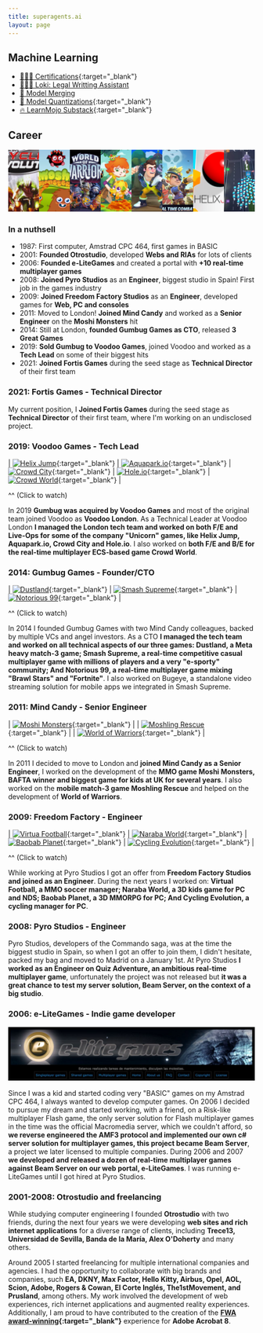 ```yaml
---
title: superagents.ai
layout: page
---
```


## Machine Learning

- [🧑🏻‍🎓 Certifications](https://www.linkedin.com/in/ignacio-garmendia-a2076a3/details/certifications/){:target="_blank"}
- [👩🏻‍⚖️ Loki: Legal Writting Assistant](https://www.superagents.ai/2024/05/04/loki/)
- [🧪 Model Merging](https://www.superagents.ai/2024/05/04/model_merging/)
- [🤗 Model Quantizations](https://huggingface.co/collections/neopolita/quants-65edf306a24bc01911107199){:target="_blank"}
- [🔥 LearnMojo Substack](https://learnmojo.substack.com/){:target="_blank"}

## Career 

![Games](https://github.com/Neopolita/superagents.ai/blob/main/images/games.png?raw=true)
### In a nuthsell

- 1987: First computer, Amstrad CPC 464, first games in BASIC
- 2001: **Founded Otrostudio**, developed **Webs and RIAs** for lots of clients
- 2006: **Founded e-LiteGames** and created a portal with **+10 real-time multiplayer games**
- 2008: **Joined Pyro Studios** as an **Engineer**, biggest studio in Spain! First job in the games industry
- 2009: **Joined Freedom Factory Studios** as an **Engineer**, developed games for **Web, PC and consoles**
- 2011: Moved to London! **Joined Mind Candy** and worked as a **Senior Engineer** on the **Moshi Monsters** hit
- 2014: Still at London, **founded Gumbug Games as CTO**, released **3 Great Games**
- 2019: **Sold Gumbug to Voodoo Games**, joined Voodoo and worked as a **Tech Lead** on some of their biggest hits
- 2021: **Joined Fortis Games** during the seed stage as **Technical Director** of their first team

### 2021: Fortis Games - Technical Director

My current position, I **Joined Fortis Games** during the seed stage as **Technical Director** of their first team, where I'm working on an undisclosed project.

### 2019: Voodoo Games - Tech Lead

| [![Helix Jump](http://img.youtube.com/vi/jhhqLsF074k/0.jpg)](http://www.youtube.com/watch?v=jhhqLsF074k){:target="_blank"} | [![Aquapark.io](http://img.youtube.com/vi/GBeLmwW__BY/0.jpg)](http://www.youtube.com/watch?v=GBeLmwW__BY){:target="_blank"} | [![Crowd City](http://img.youtube.com/vi/FL7UQiGJvdQ/0.jpg)](http://www.youtube.com/watch?v=FL7UQiGJvdQ){:target="_blank"} | [![Hole.io](http://img.youtube.com/vi/lJDYb73h_qk/0.jpg)](http://www.youtube.com/watch?v=lJDYb73h_qk){:target="_blank"} | [![Crowd World](http://img.youtube.com/vi/xGBrSkeZxuw/0.jpg)](http://www.youtube.com/watch?v=xGBrSkeZxuw){:target="_blank"} |

^^ (Click to watch)

In 2019 **Gumbug was acquired by Voodoo Games** and most of the original team joined Voodoo as **Voodoo London**. As a Technical Leader at Voodoo London **I managed the London tech team and worked on both F/E and Live-Ops for some of the company "Unicorn" games, like Helix Jump, Aquapark.io, Crowd City and Hole.io**. I also worked on **both F/E and B/E for the real-time multiplayer ECS-based game Crowd World**.

### 2014: Gumbug Games - Founder/CTO

| [![Dustland](http://img.youtube.com/vi/up7XVYRfiW0/0.jpg)](http://www.youtube.com/watch?v=up7XVYRfiW0){:target="_blank"} | [![Smash Supreme](http://img.youtube.com/vi/wmNJFQ48f0U/0.jpg)](http://www.youtube.com/watch?v=wmNJFQ48f0U){:target="_blank"} | [![Notorious 99](http://img.youtube.com/vi/ojWSzx2M5BM/0.jpg)](http://www.youtube.com/watch?v=ojWSzx2M5BM){:target="_blank"} |

^^ (Click to watch)

In 2014 I founded Gumbug Games with two Mind Candy colleagues, backed by multiple VCs and angel investors. As a CTO **I managed the tech team and worked on all technical aspects of our three games: Dustland, a Meta heavy match-3 game; Smash Supreme, a real-time competitive casual multiplayer game with millions of players and a very "e-sporty" community; And Notorious 99, a real-time multiplayer game mixing "Brawl Stars" and "Fortnite"**. I also worked on Bugeye, a standalone video streaming solution for mobile apps we integrated in Smash Supreme.

### 2011: Mind Candy - Senior Engineer

| [![Moshi Monsters](http://img.youtube.com/vi/RADumi98ZgA/0.jpg)](http://www.youtube.com/watch?v=RADumi98ZgA){:target="_blank"} | | [![Moshling Rescue](http://img.youtube.com/vi/7r-Q0L8x-k0/0.jpg)](http://www.youtube.com/watch?v=7r-Q0L8x-k0){:target="_blank"} | | [![World of Warriors](http://img.youtube.com/vi/tIPu-e6qSw4/0.jpg)](http://www.youtube.com/watch?v=tIPu-e6qSw4){:target="_blank"} |

^^ (Click to watch)

In 2011 I decided to move to London and **joined Mind Candy as a Senior Engineer**, I worked on the development of the **MMO game Moshi Monsters, BAFTA winner and biggest game for kids at UK for several years**. I also worked on the **mobile match-3 game Moshling Rescue** and helped on the development of **World of Warriors**.

### 2009: Freedom Factory - Engineer

| [![Virtua Football](http://img.youtube.com/vi/vq_mzEoVlh8/0.jpg)](http://www.youtube.com/watch?v=vq_mzEoVlh8){:target="_blank"} | [![Naraba World](http://img.youtube.com/vi/bF5DJOQkFPE/0.jpg)](http://www.youtube.com/watch?v=bF5DJOQkFPE){:target="_blank"} | [![Baobab Planet](http://img.youtube.com/vi/wIX0pHa6BKQ/0.jpg)](http://www.youtube.com/watch?v=wIX0pHa6BKQ){:target="_blank"} | [![Cycling Evolution](http://img.youtube.com/vi/IsHRIYzHxFo/0.jpg)](http://www.youtube.com/watch?v=IsHRIYzHxFo){:target="_blank"} |

^^ (Click to watch)

While working at Pyro Studios I got an offer from **Freedom Factory Studios and joined as an Engineer**. During the next years I worked on: **Virtual Football, a MMO soccer manager; Naraba World, a 3D kids game for PC and NDS; Baobab Planet, a 3D MMORPG for PC; And Cycling Evolution, a cycling manager for PC**.

### 2008: Pyro Studios - Engineer

Pyro Studios, developers of the Commando saga, was at the time the biggest studio in Spain, so when I got an offer to join them, I didn't hesitate, packed my bag and moved to Madrid on a January 1st. At Pyro Studios **I worked as an Engineer on Quiz Adventure, an ambitious real-time multiplayer game**, unfortunately the project was not released but **it was a great chance to test my server solution, Beam Server, on the context of a big studio**.

### 2006: e-LiteGames - Indie game developer

![e-LiteGames](https://github.com/Neopolita/superagents.ai/blob/main/images/elitegames.png?raw=true)

Since I was a kid and started coding very "BASIC" games on my Amstrad CPC 464, I always wanted to develop computer games. On 2006 I decided to pursue my dream and started working, with a friend, on a Risk-like multiplayer Flash game, the only server solution for Flash multiplayer games in the time was the official Macromedia server, which we couldn't afford, so **we reverse engineered the AMF3 protocol and implemented our own c# server solution for multiplayer games, this project became Beam Server**, a project we later licensed to multiple companies. During 2006 and 2007 **we developed and released a dozen of real-time multiplayer games against Beam Server on our web portal, e-LiteGames**. I was running e-LiteGames until I got hired at Pyro Studios.

### 2001-2008: Otrostudio and freelancing

While studying computer engineering I founded **Otrostudio** with two friends, during the next four years we were developing **web sites and rich internet applications** for a diverse range of clients, including **Trece13, Universidad de Sevilla, Banda de la María, Alex O'Doherty** and many others.

Around 2005 I started freelancing for multiple international companies and agencies. I had the opportunity to collaborate with big brands and companies, such **EA, DKNY, Max Factor, Hello Kitty, Airbus, Opel, AOL, Scion, Adobe, Rogers & Cowan, El Corte Inglés, The1stMovement, and Prusland**, among others. My work involved the development of web experiences, rich internet applications and augmented reality experiences. Additionally, I am proud to have contributed to the creation of the **[FWA award-winning](https://thefwa.com/cases/adobe-acrobat-8-experience){:target="_blank"}** experience for **Adobe Acrobat 8**.
